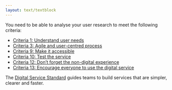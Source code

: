 ```yaml
---
layout: text/textblock
---
```


You need to be able to analyse your user research to meet the following criteria:
- [Criteria 1: Understand user needs](/digital-service-standard/criteria/1-understand-user-needs/)
- [Criteria 3: Agile and user-centred process](/digital-service-standard/criteria/3-agile-and-user-centred/)
- [Criteria 9: Make it accessible](/digital-service-standard/criteria/9-make-it-accessible)
- [Criteria 10: Test the service](/digital-service-standard/criteria/10-test-the-service)
- [Criteria 12: Don’t forget the non-digital experience](/digital-service-standard/criteria/12-non-digital-experience)
- [Criteria 13: Encourage everyone to use the digital service](/digital-service-standard/criteria/13-encourage-use-of-the-digital-service)

The [Digital Service Standard](/digital-service-standard/) guides teams to build services that are simpler, clearer and faster.
